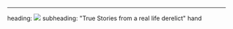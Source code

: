 ---
heading: <img src="images/derelictdb.png">
subheading: "True Stories from a real life derelict"
hand